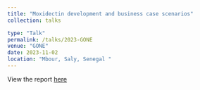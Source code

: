 ```yaml
---
title: "Moxidectin development and business case scenarios"
collection: talks

type: "Talk"
permalink: /talks/2023-GONE
venue: "GONE"
date: 2023-11-02
location: "Mbour, Saly, Senegal "
---
```


View the report [here](https://iris.who.int/bitstream/handle/10665/377899/9789240087453-eng.pdf)